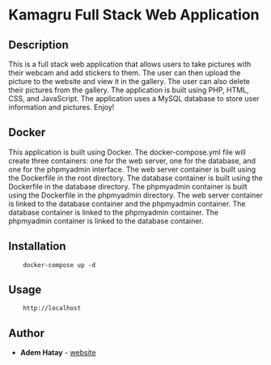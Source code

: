 # Kamagru Full Stack Web Application
## Description
This is a full stack web application that allows users to take pictures with their webcam and add stickers to them. The user can then upload the picture to the website and view it in the gallery. The user can also delete their pictures from the gallery. The application is built using PHP, HTML, CSS, and JavaScript. The application uses a MySQL database to store user information and pictures. Enjoy!

## Docker
This application is built using Docker. The docker-compose.yml file will create three containers: one for the web server, one for the database, and one for the phpmyadmin interface. The web server container is built using the Dockerfile in the root directory. The database container is built using the Dockerfile in the database directory. The phpmyadmin container is built using the Dockerfile in the phpmyadmin directory. The web server container is linked to the database container and the phpmyadmin container. The database container is linked to the phpmyadmin container. The phpmyadmin container is linked to the database container.

## Installation

```
    docker-compose up -d
```

## Usage
```
    http://localhost
```

## Author
* **Adem Hatay** - [website](https://ademhatay.com)
